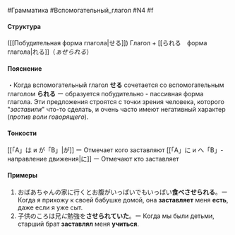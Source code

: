#Грамматика #Вспомогательный_глагол #N4 #f 
#### Структура
([[Побудительная форма глагола|せる]]) Глагол + [[られる　форма глагола|れる]]（*ぁせられる*）
#### Пояснение
・Когда вспомогательный глагол **せる** сочетается со вспомогательным глаголом **られる** ー образуется побудительно - пассивная форма глагола. Эти предложения строятся с точки зрения человека, которого "*заставили*" что-то сделать, и очень часто имеют негативный характер (*против воли говорящего*).
#### Тонкости
[[「A」は и が「B」|が]] ー Отмечает кого заставляют
[[「A」に и へ「B」- направление движения|に]] ー Отмечают кто заставляет
#### Примеры
1. おばあちゃんの家に行くとお腹がいっぱいでもいっぱい**食べさせられる**。ー　Когда я прихожу к своей бабушке домой, она **заставляет** меня **есть**, даже если я уже сыт.
2. 子供のころは兄*に*勉強を**させられていた**。ー Когда мы были детьми, старший брат **заставлял** меня **учиться**.